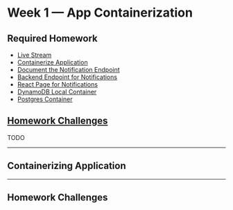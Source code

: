# Week 1 — App Containerization

## Required Homework

- [Live Stream]()  
- [Containerize Application]()
- [Document the Notification Endpoint]()
- [Backend Endpoint for Notifications]()
- [React Page for Notifications]()
- [DynamoDB Local Container]()
- [Postgres Container]()

## [Homework Challenges](#homework-challenges-1)

TODO

---

## Containerizing Application

---

## Homework Challenges
